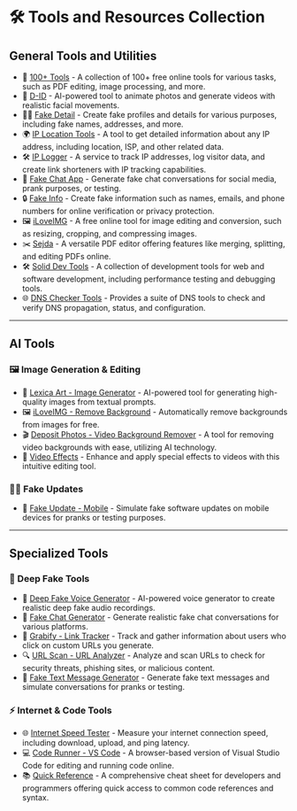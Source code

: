 # 🛠️ Tools and Resources Collection

## General Tools and Utilities

- 🔧 [100+ Tools](https://tinywow.com/) - A collection of 100+ free online tools for various tasks, such as PDF editing, image processing, and more.
- 🤖 [D-ID](https://www.d-id.com/) - AI-powered tool to animate photos and generate videos with realistic facial movements.
- 🕵️‍♂️ [Fake Detail](https://fakedetail.com/) - Create fake profiles and details for various purposes, including fake names, addresses, and more.
- 🌍 [IP Location Tools](https://tools.iplocation.net/) - A tool to get detailed information about any IP address, including location, ISP, and other related data.
- 🛠️ [IP Logger](https://iplogger.org/) - A service to track IP addresses, log visitor data, and create link shorteners with IP tracking capabilities.
- 💬 [Fake Chat App](https://www.fakechatapp.com/) - Generate fake chat conversations for social media, prank purposes, or testing.
- 🔒 [Fake Info](https://fakeinfo.net/) - Create fake information such as names, emails, and phone numbers for online verification or privacy protection.
- 🖼️ [iLoveIMG](https://www.iloveimg.com/) - A free online tool for image editing and conversion, such as resizing, cropping, and compressing images.
- ✂️ [Sejda](https://www.sejda.com/) - A versatile PDF editor offering features like merging, splitting, and editing PDFs online.
- 🛠️ [Solid Dev Tools](https://soliddevtools.com/) - A collection of development tools for web and software development, including performance testing and debugging tools.
- 🌐 [DNS Checker Tools](https://dnschecker.org/all-tools.php) - Provides a suite of DNS tools to check and verify DNS propagation, status, and configuration.

---

## AI Tools

### 🖼️ Image Generation & Editing

- 🎨 [Lexica Art - Image Generator](https://lexica.art/) - AI-powered tool for generating high-quality images from textual prompts.
- 🖼️ [iLoveIMG - Remove Background](https://www.iloveimg.com/remove-background) - Automatically remove backgrounds from images for free.
- 🎬 [Deposit Photos - Video Background Remover](https://depositphotos.com/video-background-remover.html) - A tool for removing video backgrounds with ease, utilizing AI technology.
- 🌟 [Video Effects](https://videoeffects.com/) - Enhance and apply special effects to videos with this intuitive editing tool.

### 🧑‍💻 Fake Updates

- 📱 [Fake Update - Mobile](https://fakeupdate.net/mobile/) - Simulate fake software updates on mobile devices for pranks or testing purposes.

---

## Specialized Tools

### 🤥 Deep Fake Tools

- 🎤 [Deep Fake Voice Generator](https://themetavoice.xyz/) - AI-powered voice generator to create realistic deep fake audio recordings.
- 💬 [Fake Chat Generator](https://fakedetail.com/) - Generate realistic fake chat conversations for various platforms.
- 📲 [Grabify - Link Tracker](https://grabify.link/) - Track and gather information about users who click on custom URLs you generate.
- 🔍 [URL Scan - URL Analyzer](https://urlscan.io/) - Analyze and scan URLs to check for security threats, phishing sites, or malicious content.
- 💬 [Fake Text Message Generator](https://ifaketextmessage.com/) - Generate fake text messages and simulate conversations for pranks or testing.

### ⚡ Internet & Code Tools

- 🌐 [Internet Speed Tester](https://www.speedtest.net/) - Measure your internet connection speed, including download, upload, and ping latency.
- 💻 [Code Runner - VS Code](https://vscode.dev/) - A browser-based version of Visual Studio Code for editing and running code online.
- 📚 [Quick Reference](https://quickref.me/) - A comprehensive cheat sheet for developers and programmers offering quick access to common code references and syntax.
